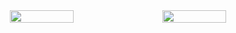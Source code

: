 <div style="display: flex; justify-content: space-evenly; align-items: center;">


<img style="width: 45%" src="https://lanyard.cnrad.dev/api/389805816863260679" align="left" style="width: 100%" />
<img style="width: 45%" src="https://github-readme-stats-git-masterrstaa-rickstaa.vercel.app/api?username=hallonmunken&count_private=true&show_icons=true&theme=radical" align="left" style="width: 100%" />




</div>
